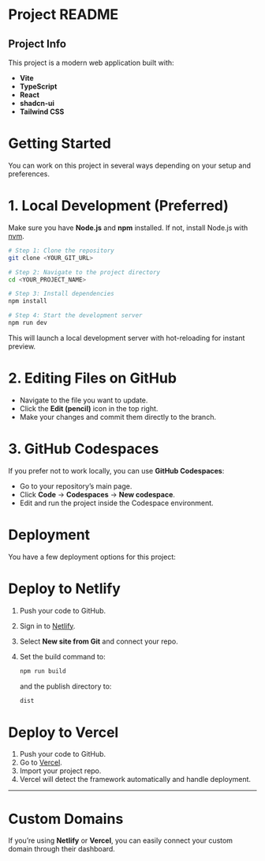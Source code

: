 # Project README

## Project Info

This project is a modern web application built with:

* **Vite**
* **TypeScript**
* **React**
* **shadcn-ui**
* **Tailwind CSS**

# Getting Started

You can work on this project in several ways depending on your setup and preferences.

# 1. Local Development (Preferred)

Make sure you have **Node.js** and **npm** installed. If not, install Node.js with [nvm](https://github.com/nvm-sh/nvm#installing-and-updating).

```sh
# Step 1: Clone the repository
git clone <YOUR_GIT_URL>

# Step 2: Navigate to the project directory
cd <YOUR_PROJECT_NAME>

# Step 3: Install dependencies
npm install

# Step 4: Start the development server
npm run dev
```

This will launch a local development server with hot-reloading for instant preview.

# 2. Editing Files on GitHub

* Navigate to the file you want to update.
* Click the **Edit (pencil)** icon in the top right.
* Make your changes and commit them directly to the branch.

# 3. GitHub Codespaces

If you prefer not to work locally, you can use **GitHub Codespaces**:

* Go to your repository’s main page.
* Click **Code** → **Codespaces** → **New codespace**.
* Edit and run the project inside the Codespace environment.

# Deployment

You have a few deployment options for this project:

# Deploy to Netlify

1. Push your code to GitHub.
2. Sign in to [Netlify](https://www.netlify.com/).
3. Select **New site from Git** and connect your repo.
4. Set the build command to:

   ```sh
   npm run build
   ```

   and the publish directory to:

   ```sh
   dist
   ```

# Deploy to Vercel

1. Push your code to GitHub.
2. Go to [Vercel](https://vercel.com/).
3. Import your project repo.
4. Vercel will detect the framework automatically and handle deployment.

---

# Custom Domains

If you’re using **Netlify** or **Vercel**, you can easily connect your custom domain through their dashboard.
